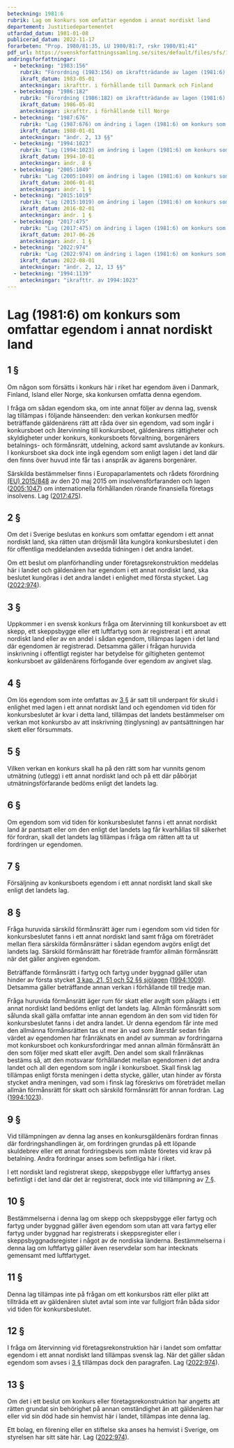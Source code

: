 ```yaml
---
beteckning: 1981:6
rubrik: Lag om konkurs som omfattar egendom i annat nordiskt land
departement: Justitiedepartementet
utfardad_datum: 1981-01-08
publicerad_datum: 2022-11-17
forarbeten: "Prop. 1980/81:35, LU 1980/81:7, rskr 1980/81:41"
pdf_url: https://svenskforfattningssamling.se/sites/default/files/sfs/1981-01/SFS1981-6.pdf
andringsforfattningar:
  - beteckning: "1983:156"
    rubrik: "Förordning (1983:156) om ikraftträdande av lagen (1981:6) om konkurs som omfattar egendom i annat nordiskt land"
    ikraft_datum: 1983-05-01
    anteckningar: ikrafttr. i förhållande till Danmark och Finland
  - beteckning: "1986:182"
    rubrik: "Förordning (1986:182) om ikraftträdande av lagen (1981:6) om konkurs som omfattar egendom i annat nordiskt land"
    ikraft_datum: 1986-05-01
    anteckningar: ikrafttr. i förhållande till Norge
  - beteckning: "1987:676"
    rubrik: "Lag (1987:676) om ändring i lagen (1981:6) om konkurs som omfattar egendom i annat nordiskt land"
    ikraft_datum: 1988-01-01
    anteckningar: "ändr. 2, 13 §§"
  - beteckning: "1994:1023"
    rubrik: "Lag (1994:1023) om ändring i lagen (1981:6) om konkurs som omfattar egendom i annat nordiskt land"
    ikraft_datum: 1994-10-01
    anteckningar: ändr. 8 §
  - beteckning: "2005:1049"
    rubrik: "Lag (2005:1049) om ändring i lagen (1981:6) om konkurs som omfattar egendom i annat nordiskt land"
    ikraft_datum: 2006-01-01
    anteckningar: ändr. 1 §
  - beteckning: "2015:1019"
    rubrik: "Lag (2015:1019) om ändring i lagen (1981:6) om konkurs som omfattar egendom i annat nordiskt land"
    ikraft_datum: 2016-02-01
    anteckningar: ändr. 1 §
  - beteckning: "2017:475"
    rubrik: "Lag (2017:475) om ändring i lagen (1981:6) om konkurs som omfattar egendom i annat nordiskt land"
    ikraft_datum: 2017-06-26
    anteckningar: ändr. 1 §
  - beteckning: "2022:974"
    rubrik: "Lag (2022:974) om ändring i lagen (1981:6) om konkurs som omfattar egendom i annat nordiskt land"
    ikraft_datum: 2022-08-01
    anteckningar: "ändr. 2, 12, 13 §§"
  - beteckning: "1994:1139"
    anteckningar: "ikrafttr. av 1994:1023"
---
```


# Lag (1981:6) om konkurs som omfattar egendom i annat nordiskt land

## 1 §

Om någon som försätts i konkurs här i riket har egendom även i Danmark, Finland, Island eller Norge, ska konkursen omfatta denna egendom.

I fråga om sådan egendom ska, om inte annat följer av denna lag, svensk lag tillämpas i följande hänseenden: den verkan konkursen medför beträffande gäldenärens rätt att råda över sin egendom, vad som ingår i konkursboet och återvinning till konkursboet, gäldenärens rättigheter och skyldigheter under konkurs, konkursboets förvaltning, borgenärers betalnings- och förmånsrätt, utdelning, ackord samt avslutande av konkurs. I konkursboet ska dock inte ingå egendom som enligt lagen i det land där den finns över huvud inte får tas i anspråk av ägarens borgenärer.

Särskilda bestämmelser finns i Europaparlamentets och rådets förordning [(EU) 2015/848](https://eur-lex.europa.eu/legal-content/SV/ALL/?uri=celex%3A32015R0848) av den 20 maj 2015 om insolvensförfaranden och lagen ([2005:1047](https://selex.se/eli/sfs/2005/1047)) om internationella förhållanden rörande finansiella företags insolvens. Lag ([2017:475](https://selex.se/eli/sfs/2017/475)).

## 2 §

Om det i Sverige beslutas en konkurs som omfattar egendom i ett annat nordiskt land, ska rätten utan dröjsmål låta kungöra konkursbeslutet i den för offentliga meddelanden avsedda tidningen i det andra landet.

Om ett beslut om planförhandling under företagsrekonstruktion meddelas här i landet och gäldenären har egendom i ett annat nordiskt land, ska beslutet kungöras i det andra landet i enlighet med första stycket. Lag ([2022:974](https://selex.se/eli/sfs/2022/974)).

## 3 §

Uppkommer i en svensk konkurs fråga om återvinning till konkursboet av ett skepp, ett skeppsbygge eller ett luftfartyg som är registrerat i ett annat nordiskt land eller av en andel i sådan egendom, tillämpas lagen i det land där egendomen är registrerad. Detsamma gäller i frågan huruvida inskrivning i offentligt register har betydelse för giltigheten gentemot konkursboet av gäldenärens förfogande över egendom av angivet slag.

## 4 §

Om lös egendom som inte omfattas av [3 §](#3) är satt till underpant för skuld i enlighet med lagen i ett annat nordiskt land och egendomen vid tiden för konkursbeslutet är kvar i detta land, tillämpas det landets bestämmelser om verkan mot konkursbo av att inskrivning (tinglysning) av pantsättningen har skett eller försummats.

## 5 §

Vilken verkan en konkurs skall ha på den rätt som har vunnits genom utmätning (utlegg) i ett annat nordiskt land och på ett där påbörjat utmätningsförfarande bedöms enligt det landets lag.

## 6 §

Om egendom som vid tiden för konkursbeslutet fanns i ett annat nordiskt land är pantsatt eller om den enligt det landets lag får kvarhållas till säkerhet för fordran, skall det landets lag tillämpas i fråga om rätten att ta ut fordringen ur egendomen.

## 7 §

Försäljning av konkursboets egendom i ett annat nordiskt land skall ske enligt det landets lag.

## 8 §

Fråga huruvida särskild förmånsrätt äger rum i egendom som vid tiden för konkursbeslutet fanns i ett annat nordiskt land samt fråga om företrädet mellan flera särskilda förmånsrätter i sådan egendom avgörs enligt det landets lag. Särskild förmånsrätt har företräde framför allmän förmånsrätt när det gäller angiven egendom.

Beträffande förmånsrätt i fartyg och fartyg under byggnad gäller utan hinder av första stycket [3 kap. 21, 51 och 52 §§ sjölagen](https://selex.se/eli/sfs/1994/1009#kap3.21) ([1994:1009](https://selex.se/eli/sfs/1994/1009)). Detsamma gäller beträffande annan verkan i förhållande till tredje man.

Fråga huruvida förmånsrätt äger rum för skatt eller avgift som pålagts i ett annat nordiskt land bedöms enligt det landets lag. Allmän förmånsrätt som sålunda skall gälla omfattar inte annan egendom än den som vid tiden för konkursbeslutet fanns i det andra landet. Ur denna egendom får inte med den allmänna förmånsrätten tas ut mer än vad som återstår sedan från värdet av egendomen har frånräknats en andel av summan av fordringarna mot konkursboet och konkursfordringar med annan allmän förmånsrätt än den som följer med skatt eller avgift. Den andel som skall frånräknas bestäms så, att den motsvarar förhållandet mellan egendomen i det andra landet och all den egendom som ingår i konkursboet. Skall finsk lag tillämpas enligt första meningen i detta stycke, gäller, utan hinder av första stycket andra meningen, vad som i finsk lag föreskrivs om företrädet mellan allmän förmånsrätt för skatt och särskild förmånsrätt för annan fordran. Lag ([1994:1023](https://selex.se/eli/sfs/1994/1023)).

## 9 §

Vid tillämpningen av denna lag anses en konkursgäldenärs fordran finnas där fordringshandlingen är, om fordringen grundas på ett löpande skuldebrev eller ett annat fordringsbevis som måste företes vid krav på betalning. Andra fordringar anses som befintliga här i riket.

I ett nordiskt land registrerat skepp, skeppsbygge eller luftfartyg anses befintligt i det land där det är registrerat, dock inte vid tillämpning av [7 §](#7).

## 10 §

Bestämmelserna i denna lag om skepp och skeppsbygge eller fartyg och fartyg under byggnad gäller även egendom som utan att vara fartyg eller fartyg under byggnad har registrerats i skeppsregister eller i skeppsbyggnadsregister i något av de nordiska länderna. Bestämmelserna i denna lag om luftfartyg gäller även reservdelar som har intecknats gemensamt med luftfartyget.

## 11 §

Denna lag tillämpas inte på frågan om ett konkursbos rätt eller plikt att tillträda ett av gäldenären slutet avtal som inte var fullgjort från båda sidor vid tiden för konkursbeslutet.

## 12 §

I fråga om återvinning vid företagsrekonstruktion här i landet som omfattar egendom i ett annat nordiskt land tillämpas svensk lag. När det gäller sådan egendom som avses i [3 §](#3) tillämpas dock den paragrafen. Lag ([2022:974](https://selex.se/eli/sfs/2022/974)).

## 13 §

Om det i ett beslut om konkurs eller företagsrekonstruktion har angetts att rätten grundat sin behörighet på annan omständighet än att gäldenären har eller vid sin död hade sin hemvist här i landet, tillämpas inte denna lag.

Ett bolag, en förening eller en stiftelse ska anses ha hemvist i Sverige, om styrelsen har sitt säte här. Lag ([2022:974](https://selex.se/eli/sfs/2022/974)).